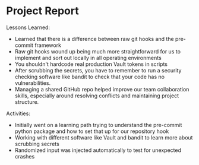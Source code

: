 # Project Report

Lessons Learned: <br/>
- Learned that there is a difference between raw git hooks and the pre-commit framework
- Raw git hooks wound up being much more straightforward for us to implement and sort out locally in all operating environments
- You shouldn't hardcode real production Vault tokens in scripts
- After scrubbing the secrets, you have to remember to run a security checking software like bandit to check that your code has no vulnerabilities.
- Managing a shared GitHub repo helped improve our team collaboration skills, especially around resolving conflicts and maintaining project structure.

Activities: <br/>
- Initially went on a learning path trying to understand the pre-commit python package and how to set that up for our repository hook
- Working with different software like Vault and bandit to learn more about scrubbing secrets
- Randomized input was injected automatically to test for unexpected crashes
  

